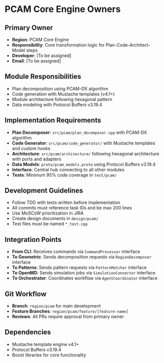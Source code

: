 # PCAM Core Engine Owners

## Primary Owner
- **Region**: PCAM Core Engine
- **Responsibility**: Core transformation logic for Plan-Code-Architect-Model steps
- **Developer**: [To be assigned]
- **Email**: [To be assigned]

## Module Responsibilities
- Plan decomposition using PCAM-DX algorithm
- Code generation with Mustache templates (v4.1+)
- Module architecture following hexagonal pattern
- Data modeling with Protocol Buffers v3.19.4

## Implementation Requirements
- **Plan Decomposer**: `src/pcam/plan_decomposer.cpp` with PCAM-DX algorithm
- **Code Generator**: `src/pcam/code_generator/` with Mustache templates and custom hooks
- **Architecture**: `src/pcam/architecture/` following hexagonal architecture with ports and adapters
- **Data Models**: `proto/pcam_models.proto` using Protocol Buffers v3.19.4
- **Interface**: Central hub connecting to all other modules
- **Tests**: Minimum 95% code coverage in `test/pcam/`

## Development Guidelines
- Follow TDD with tests written before implementation
- All commits must reference task IDs and be max 200 lines
- Use MoSCoW prioritization in JIRA
- Create design documents in `design/pcam/`
- Test files must be named `*_test.cpp`

## Integration Points
- **From CLI**: Receives commands via `CommandProcessor` interface
- **To Geometric**: Sends decomposition requests via `RegionDecomposer` interface
- **To Patterns**: Sends pattern requests via `PatternMatcher` interface
- **To OpenMD**: Sends simulation jobs via `SimulationConnector` interface
- **To Orchestrator**: Coordinates workflow via `AgentCoordinator` interface

## Git Workflow
- **Branch**: `region/pcam` for main development
- **Feature Branches**: `region/pcam/feature/[feature-name]`
- **Reviews**: All PRs require approval from primary owner

## Dependencies
- Mustache template engine v4.1+
- Protocol Buffers v3.19.4
- Boost libraries for core functionality